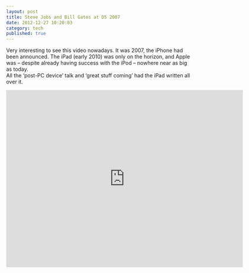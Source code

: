 ```yaml
---
layout: post
title: Steve Jobs and Bill Gates at D5 2007
date: 2012-12-27 10:20:03
category: tech
published: true
---
```


Very interesting to see this video nowadays. It was 2007, the iPhone had been announced. The iPad (early 2010) was only on the horizon, and Apple was – despite already having success with the iPod – nowhere near as big as today.  
All the ‘post-PC device’ talk and ‘great stuff coming’ had the iPad written all over it.
<div class="videoWrapper-4-3">
<iframe width="640" height="480" src="https://www.youtube-nocookie.com/embed/ZWaX1g_2SSQ?rel=0" frameborder="0" allowfullscreen></iframe></div>